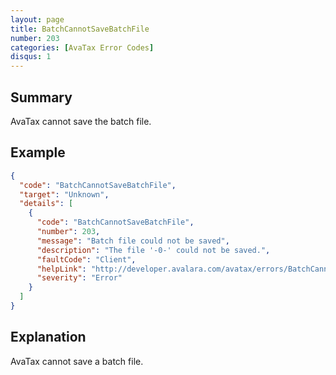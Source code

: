 ```yaml
---
layout: page
title: BatchCannotSaveBatchFile
number: 203
categories: [AvaTax Error Codes]
disqus: 1
---
```


## Summary

AvaTax cannot save the batch file.

## Example

```json
{
  "code": "BatchCannotSaveBatchFile",
  "target": "Unknown",
  "details": [
    {
      "code": "BatchCannotSaveBatchFile",
      "number": 203,
      "message": "Batch file could not be saved",
      "description": "The file '-0-' could not be saved.",
      "faultCode": "Client",
      "helpLink": "http://developer.avalara.com/avatax/errors/BatchCannotSaveBatchFile",
      "severity": "Error"
    }
  ]
}
```

## Explanation

AvaTax cannot save a batch file.
